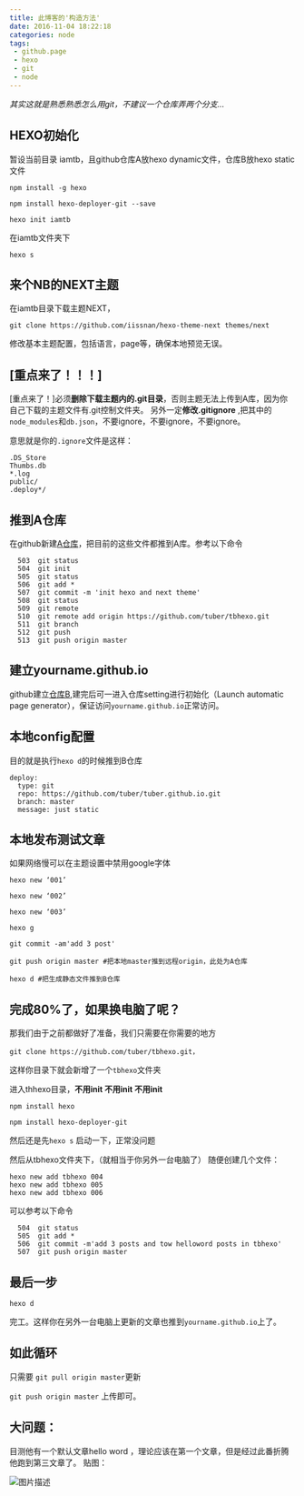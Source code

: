```yaml
---
title: 此博客的'构造方法'
date: 2016-11-04 18:22:18
categories: node
tags:
 - github.page
 - hexo
 - git
 - node
---
```

*其实这就是熟悉熟悉怎么用git，不建议一个仓库弄两个分支...*

HEXO初始化
-------

暂设当前目录 iamtb，且github仓库A放hexo dynamic文件，仓库B放hexo static文件

    npm install -g hexo

    npm install hexo-deployer-git --save

    hexo init iamtb

 在iamtb文件夹下

    hexo s


来个NB的NEXT主题
-----------

在iamtb目录下载主题NEXT，

    git clone https://github.com/iissnan/hexo-theme-next themes/next

修改基本主题配置，包括语言，page等，确保本地预览无误。

[重点来了！！！]
-------

[重点来了！]必须**删除下载主题内的.git目录**，否则主题无法上传到A库，因为你自己下载的主题文件有.git控制文件夹。
另外一定**修改.gitignore** ,把其中的`node_modules`和`db.json`，不要ignore，不要ignore，不要ignore。

 意思就是你的`.ignore`文件是这样：

    .DS_Store
    Thumbs.db
    *.log
    public/
    .deploy*/

推到A仓库
-----

在github新建[A仓库][1]，把目前的这些文件都推到A库。参考以下命令

      503  git status
      504  git init
      505  git status
      506  git add *
      507  git commit -m 'init hexo and next theme'
      508  git status
      509  git remote
      510  git remote add origin https://github.com/tuber/tbhexo.git
      511  git branch
      512  git push
      513  git push origin master

建立yourname.github.io
--------------------

github建立[仓库B][2],建完后可一进入仓库setting进行初始化（Launch automatic page generator），保证访问`yourname.github.io`正常访问。



本地config配置
----------

 目的就是执行`hexo d`的时候推到B仓库

    deploy:
      type: git
      repo: https://github.com/tuber/tuber.github.io.git
      branch: master
      message: just static




本地发布测试文章
--------

 如果网络慢可以在主题设置中禁用google字体

    hexo new ‘001’

    hexo new ‘002’

    hexo new ‘003’

    hexo g

    git commit -am'add 3 post'

    git push origin master #把本地master推到远程origin，此处为A仓库

    hexo d #把生成静态文件推到B仓库

完成80%了，如果换电脑了呢？
-------

 那我们由于之前都做好了准备，我们只需要在你需要的地方

    git clone https://github.com/tuber/tbhexo.git，

 这样你目录下就会新增了一个`tbhexo`文件夹

进入thhexo目录，**不用init 不用init 不用init**

    npm install hexo

    npm install hexo-deployer-git

然后还是先`hexo s` 启动一下，正常没问题

 然后从tbhexo文件夹下，（就相当于你另外一台电脑了）
随便创建几个文件：

    hexo new add tbhexo 004
    hexo new add tbhexo 005
    hexo new add tbhexo 006

可以参考以下命令



      504  git status
      505  git add *
      506  git commit -m'add 3 posts and tow helloword posts in tbhexo'
      507  git push origin master

最后一步
----

`hexo d`


完工。这样你在另外一台电脑上更新的文章也推到`yourname.github.io`上了。



如此循环
----

只需要  `git pull origin master`更新

`git push origin master` 上传即可。

大问题：
----

目测他有一个默认文章hello word ，理论应该在第一个文章，但是经过此番折腾他跑到第三文章了。
贴图：

![图片描述][3]


  [1]: https://github.com/tuber/tbhexo.git
  [2]: http://tuber.github.io
  [3]: /img/node/IAMTB.png
